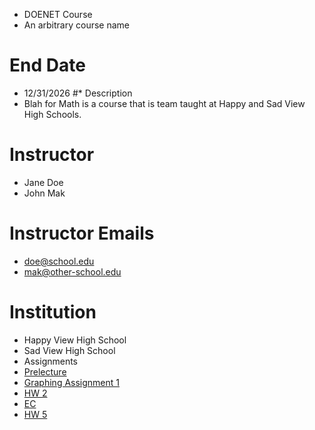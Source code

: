 - DOENET Course 
- An arbitrary course name
# End Date
- 12/31/2026
#* Description
- Blah for Math is a course that is team taught at Happy and Sad View High Schools. 
# Instructor
- Jane Doe
- John Mak
# Instructor Emails
- doe@school.edu
- mak@other-school.edu
# Institution 
- Happy View High School
- Sad View High School
- Assignments
- [Prelecture](https://ximera.osu.edu/mooculus/calculus1/understandingFunctions/breakGround)
- [Graphing Assignment 1](https://www.desmos.com/calculator)
- [HW 2](https://www.geogebra.org)
- [EC](https://www.youtube.com/playlist?list=YOUR_PLAYLIST_ID)
- [HW 5](https://www.geogebra.org/classic)
